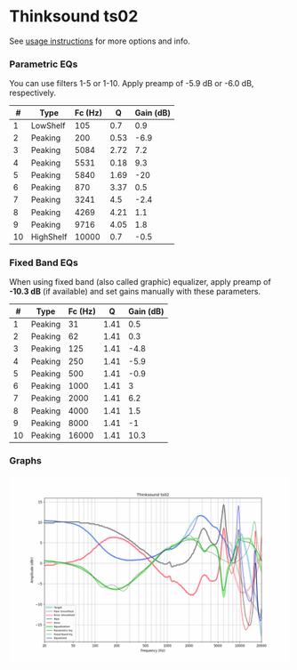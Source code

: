 # Thinksound ts02
See [usage instructions](https://github.com/jaakkopasanen/AutoEq#usage) for more options and info.

### Parametric EQs
You can use filters 1-5 or 1-10. Apply preamp of -5.9 dB or -6.0 dB, respectively.

|   # | Type      |   Fc (Hz) |    Q |   Gain (dB) |
|-----|-----------|-----------|------|-------------|
|   1 | LowShelf  |       105 | 0.7  |         0.9 |
|   2 | Peaking   |       200 | 0.53 |        -6.9 |
|   3 | Peaking   |      5084 | 2.72 |         7.2 |
|   4 | Peaking   |      5531 | 0.18 |         9.3 |
|   5 | Peaking   |      5840 | 1.69 |       -20   |
|   6 | Peaking   |       870 | 3.37 |         0.5 |
|   7 | Peaking   |      3241 | 4.5  |        -2.4 |
|   8 | Peaking   |      4269 | 4.21 |         1.1 |
|   9 | Peaking   |      9716 | 4.05 |         1.8 |
|  10 | HighShelf |     10000 | 0.7  |        -0.5 |

### Fixed Band EQs
When using fixed band (also called graphic) equalizer, apply preamp of **-10.3 dB** (if available) and set gains manually with these parameters.

|   # | Type    |   Fc (Hz) |    Q |   Gain (dB) |
|-----|---------|-----------|------|-------------|
|   1 | Peaking |        31 | 1.41 |         0.5 |
|   2 | Peaking |        62 | 1.41 |         0.3 |
|   3 | Peaking |       125 | 1.41 |        -4.8 |
|   4 | Peaking |       250 | 1.41 |        -5.9 |
|   5 | Peaking |       500 | 1.41 |        -0.9 |
|   6 | Peaking |      1000 | 1.41 |         3   |
|   7 | Peaking |      2000 | 1.41 |         6.2 |
|   8 | Peaking |      4000 | 1.41 |         1.5 |
|   9 | Peaking |      8000 | 1.41 |        -1   |
|  10 | Peaking |     16000 | 1.41 |        10.3 |

### Graphs
![](./Thinksound%20ts02.png)
